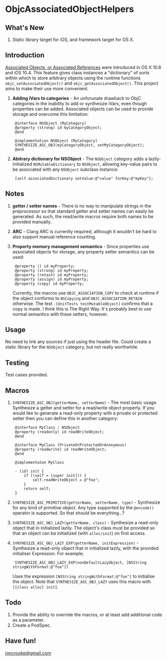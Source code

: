ObjcAssociatedObjectHelpers
==========================

What's New
----------
1. Static library target for iOS, and framework target for OS X.

Introduction
------------

[Associated Objects, or Associated References](http://developer.apple.com/library/ios/#documentation/cocoa/conceptual/objectivec/Chapters/ocAssociativeReferences.html) were introduced in OS X 10.6 and iOS 10.4. This feature gives class instances a "dictionary" of sorts within which to store arbitrary objects using the runtime functions `objc_setAssociatedObject()` and `objc_getAssociatedObject()`. This project aims to make their use more convenient.

1. **Adding iVars to categories** - An unforunate drawback to ObjC categories in the inability to add or synthesize iVars, even though properties can be added. Associated objects can be used to provide storage and overcome this limitation:
		
		@interface NSObject (MyCategory)
		@property (strong) id myCategoryObject;
		@end
		
		@implementation NSObject (MyCategory)
		SYNTHESIZE_ASC_OBJ(myCategoryObject, setMyCategoryObject);
		@end
	
2. **Abitrary dictionary for NSObject** - The `NSObject` category adds a lazily-initialized `NSMutableDictionary` to `NSObject`, allowing key-value pairs to be associated with any `NSObject` subclass instance:

		[self.associatedDictionary setValue:@"value" forKey:@"myKey"];

Notes
-----
1. **getter / setter names** - There is no way to manipulate strings in the preprocessor so that standard getter and setter names can easily be generated. As such, the read/write macros require both names to be provided manually.
2. **ARC** - Clang ARC is currently required, although it wouldn't be hard to also support manual reference counting.
3. **Property memory management semantics** - Since properties use associated objects for storage, any property setter semantics can be used:

		@property () id myProperty;		
		@property (strong) id myProperty;
		@property (retain) id myProperty;
		@property (assign) id myProperty;
		@property (copy) id myProperty;

    Currently, the macros use `OBJC_ASSOCIATION_COPY` to check at runtime if the object conforms to `NSCopying` and `OBJC_ASSOCIATION_RETAIN` otherwise. The test `-[UnitTests testMutableObject]` confirms that a copy is made. I think this is The Right Way. It's probably best to use normal semantics with these setters, however.

Usage
-----
No need to link any sources if just using the header file. Could create a static library for the `NSObject` category, but not really worthwhile.

Testing
-------
Test cases provided.

		
Macros
------
1. `SYNTHESIZE_ASC_OBJ(getterName, setterName)` - The most basic usage. Synthesize a getter and setter for a read/write object property. If you would like to generate a read-only property with a private or protected setter then you can define this in another category:

		@interface MyClass : NSObject
		@property (readonly) id readWriteObject;
		@end
		
		@interface MyClass (PrivateOrProtectedOrAnonymous)
		@property (readwrite) id readWriteObject;
		@end
		
		@implementaton MyClass
		
		- (id) init {
			if ((self = [super init])) {
				self.readWriteObject = @"foo";
			}
			return self;
		}

2. `SYNTHESIZE_ASC_PRIMITIVE(getterName, setterName, type)` - Synthesize for any kind of primitive object. Any type supported by the `@encode()` operator is supported. So that *should* be everything…?
3. `SYNTHESIZE_ASC_OBJ_LAZY(getterName, class)` - Synthesize a read-only object that in initialized lazily. The object's class must be provided so that an object can be initialized (with `alloc/init`) on first access.
4. `SYNTHESIZE_ASC_OBJ_LAZY_EXP(getterName, initExpression)` - Synthesize a read-only object that in initialized lazily, with the provided initialiser Expression. For example;

		SYNTHESIZE_ASC_OBJ_LAZY_EXP(nonDefaultLazyObject, [NSString stringWithFormat:@"foo"])	 
	Uses the expression `[NSString stringWithFormat:@"foo"]` to initialise the object. Note that `SYNTHESIZE_ASC_OBJ_LAZY` uses this macro with `[[class alloc] init]`.

Todo
----
1. Provide the ability to override the macros, or at least add additional code as a parameter.
2. Create a PodSpec.

Have fun!
---------
joncrooke@gmail.com
		
